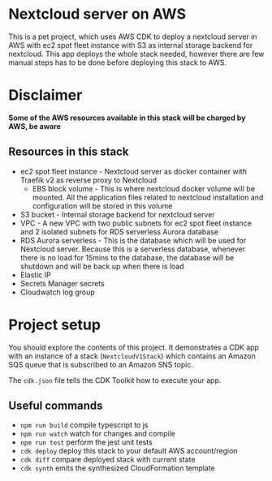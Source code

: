 # Nextcloud server on AWS

This is a pet project, which uses AWS CDK to deploy a nextcloud server in AWS with ec2 spot fleet instance with S3 as internal storage backend for nextcloud. This app deploys the whole stack needed, however there are few manual steps has to be done before deploying this stack to AWS.

# Disclaimer
**Some of the AWS resources available in this stack will be charged by AWS, be aware**

## Resources in this stack
* ec2 spot fleet instance - Nextcloud server as docker container with Traefik v2 as reverse proxy to Nextcloud
    * EBS block volume - This is where nextcloud docker volume will be mounted. All the application files related to nextcloud installation and configuration will be stored in this volume
* S3 bucket - Internal storage backend for nextcloud server
* VPC - A new VPC with two public subnets for ec2 spot fleet instance and 2 isolated subnets for RDS serverless Aurora database
* RDS Aurora serverless - This is the database which will be used for Nextcloud server. Because this is a serverless database, whenever there is no load for 15mins to the database, the database will be shutdown and will be back up when there is load
* Elastic IP
* Secrets Manager secrets
* Cloudwatch log group

# Project setup

You should explore the contents of this project. It demonstrates a CDK app with an instance of a stack (`NextcloudV1Stack`)
which contains an Amazon SQS queue that is subscribed to an Amazon SNS topic.

The `cdk.json` file tells the CDK Toolkit how to execute your app.

## Useful commands

 * `npm run build`   compile typescript to js
 * `npm run watch`   watch for changes and compile
 * `npm run test`    perform the jest unit tests
 * `cdk deploy`      deploy this stack to your default AWS account/region
 * `cdk diff`        compare deployed stack with current state
 * `cdk synth`       emits the synthesized CloudFormation template
